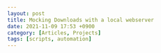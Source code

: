 ```yaml
---
layout: post
title: Mocking Downloads with a local webserver
date: 2021-11-09 17:53 +0900
category: [Articles, Projects]
tags: [scripts, automation]
---
```

